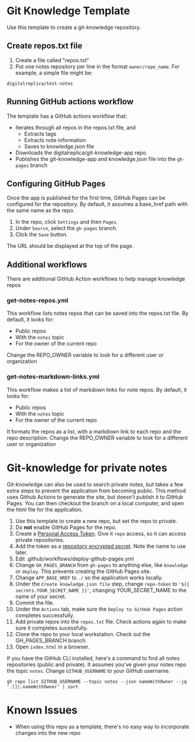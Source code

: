 # Git Knowledge Template

Use this template to create a git-knowledge repository.

## Create repos.txt file
1) Create a file called "repos.txt"
2) Put one notes repository per line in the format ```owner/repo_name```. For example, a simple file might be:

```
digitalreplica/test-notes
```

## Running GitHub actions workflow
The template has a GitHub actions workflow that:
* Iterates through all repos in the repos.txt file, and
  * Extracts tags
  * Extracts note information
  * Saves to knowledge.json file
* Downloads the digitalreplica/git-knowledge-app repo
* Publishes the git-knowledge-app and knowledge.json file into the ```gh-pages``` branch

## Configuring GitHub Pages
Once the app is published for the first time, GitHub Pages can be configured for the repository. By default, it assumes a base_href path with the same name as the repo.

1) In the repo, click ```Settings``` and then ```Pages```.
2) Under ```Source```, select the ```gh-pages``` branch.
3) Click the ```Save``` button.

The URL should be displayed at the top of the page.

## Additional workflows
There are additional GitHub Action workflows to help manage knowledge repos

### get-notes-repos.yml
This workflow lists notes repos that can be saved into the repos.txt file. By default, it looks for:
* Public repos
* With the ```notes``` topic
* For the owner of the current repo

Change the REPO_OWNER variable to look for a different user or organization

### get-notes-markdown-links.yml
This workflow makes a list of markdown links for note repos. By default, it looks for:
* Public repos
* With the ```notes``` topic
* For the owner of the current repo

It formats the repos as a list, with a markdown link to each repo and the repo description. Change the REPO_OWNER variable to look for a different user or organization

# Git-knowledge for private notes
Git-knowledge can also be used to search private notes, but takes a few extra steps to prevent the application from becoming public. This method uses Github Actions to generate the site, but doesn't publish it to GitHub Pages. You can then checkout the branch on a local computer, and open the html file for the application.

1) Use this template to create a new repo, but set the repo to private.
2) Do **not** enable GitHub Pages for the repo.
3) Create a [Personal Access Token](https://docs.github.com/en/authentication/keeping-your-account-and-data-secure/creating-a-personal-access-token). Give it ```repo``` access, so it can access private repositories.
4) Add the token as a [repository encrypted secret](https://docs.github.com/en/actions/security-guides/encrypted-secrets#creating-encrypted-secrets-for-a-repository). Note the name to use later.
5) Edit .github/workflows/deploy-github-pages.yml
6) Change ```GH_PAGES_BRANCH``` from ```gh-pages``` to anything else, like ```knowledge``` or ```deploy```. This prevents creating the GitHub Pages site. 
7) Change ```APP_BASE_HREF``` to ```./``` so the application works locally.
8) Under the ```Create knowledge.json file``` step, change ```repo-token``` to ```'${{ secrets.YOUR_SECRET_NAME }}'```, changing YOUR_SECRET_NAME to the name of your secret.
9) Commit the file.
10) Under the ```Actions``` tab, make sure the ```Deploy to GitHub Pages``` action completes successfully.
11) Add private repos into the ```repos.txt``` file. Check actions again to make sure it completes sucessfully.
12) Clone the repo to your local workstation. Check out the GH_PAGES_BRANCH branch.
13) Open ```index.html``` in a browser.

If you have the GitHub CLI installed, here's a command to find all notes repositories (public and private). It assumes you've given your notes repo the topic ```notes```. Change ```GITHUB_USERNAME``` to your GitHub username.

```gh repo list GITHUB_USERNAME --topic notes --json nameWithOwner --jq '.[]|.nameWithOwner' | sort```

# Known Issues
* When using this repo as a template, there's no easy way to incorporate changes into the new repo
